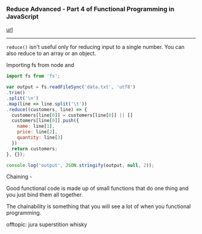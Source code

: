 ### Reduce Advanced - Part 4 of Functional Programming in JavaScript

[url](https://youtu.be/1DMolJ2FrNY)

---

`reduce()` isn't useful only for reducing input to a single number. You can also reduce to an array or an object.

Importing fs from node and

```JavaScript
import fs from 'fs';

var output = fs.readFileSync('data.txt', 'utf8')
.trim()
.split('\n')
.map(line => line.split('\t'))
.reduce((customers, line) => {
  customers[line[0]] = customers[line[0]] || []
  customers[line[0]].push({
    name: line[1],
    price: line[2],
    quantity: line[3]
  })
  return customers;
}, {});

console.log('output', JSON.stringify(output, null, 2));
```

Chaining -

Good functional code is made up of small functions that do one thing and you just bind them all together.

The chainability is something that you will see a lot of when you functional programming.

offtopic: jura superstition whisky
